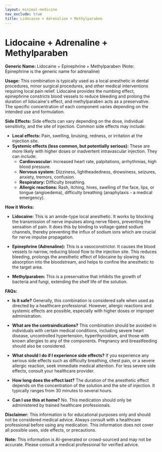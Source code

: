 ```yaml
---
layout: minimal-medicine
nav_exclude: true
title: Lidocaine + Adrenaline + Methylparaben
---
```


# Lidocaine + Adrenaline + Methylparaben

**Generic Name:** Lidocaine + Epinephrine + Methylparaben (Note: Epinephrine is the generic name for adrenaline)

**Usage:** This combination is typically used as a local anesthetic in dental procedures, minor surgical procedures, and other medical interventions requiring local pain relief. Lidocaine provides the numbing effect, epinephrine constricts blood vessels to reduce bleeding and prolong the duration of lidocaine's effect, and methylparaben acts as a preservative.  The specific concentration of each component varies depending on the intended use and formulation.

**Side Effects:**  Side effects can vary depending on the dose, individual sensitivity, and the site of injection. Common side effects may include:

* **Local effects:**  Pain, swelling, bruising, redness, or irritation at the injection site.
* **Systemic effects (less common, but potentially serious):** These are more likely with higher doses or inadvertent intravascular injection.  They can include:
    * **Cardiovascular:**  Increased heart rate, palpitations, arrhythmias, high blood pressure.
    * **Nervous system:** Dizziness, lightheadedness, drowsiness, seizures, anxiety, tremors, confusion.
    * **Respiratory:** Difficulty breathing.
    * **Allergic reactions:**  Rash, itching, hives, swelling of the face, lips, or tongue (angioedema), difficulty breathing (anaphylaxis - a medical emergency).

**How it Works:**

* **Lidocaine:**  This is an amide-type local anesthetic. It works by blocking the transmission of nerve impulses along nerve fibers, preventing the sensation of pain. It does this by binding to voltage-gated sodium channels, thereby preventing the influx of sodium ions which are crucial for nerve impulse propagation.

* **Epinephrine (Adrenaline):**  This is a vasoconstrictor. It causes the blood vessels to narrow, reducing blood flow to the injection site.  This reduces bleeding, prolongs the anesthetic effect of lidocaine by slowing its absorption into the bloodstream, and helps to confine the anesthetic to the target area.

* **Methylparaben:** This is a preservative that inhibits the growth of bacteria and fungi, extending the shelf life of the solution.

**FAQs:**

* **Is it safe?**  Generally, this combination is considered safe when used as directed by a healthcare professional. However, allergic reactions and systemic effects are possible, especially with higher doses or improper administration.

* **What are the contraindications?**  This combination should be avoided in individuals with certain medical conditions, including severe heart disease, uncontrolled hypertension, hyperthyroidism, and those with known allergies to any of the components.  Pregnancy and breastfeeding should also be considered.

* **What should I do if I experience side effects?**  If you experience any serious side effects such as difficulty breathing, chest pain, or a severe allergic reaction, seek immediate medical attention.  For less severe side effects, consult your healthcare provider.

* **How long does the effect last?** The duration of the anesthetic effect depends on the concentration of the solution and the site of injection. It typically ranges from 30 minutes to several hours.

* **Can I use this at home?** No. This medication should only be administered by trained healthcare professionals.


**Disclaimer:** This information is for educational purposes only and should not be considered medical advice.  Always consult with a healthcare professional before using any medication.  This information does not cover all possible uses, side effects, or precautions.


**Note:** This information is AI-generated or crowd-sourced and may not be accurate. Please consult a medical professional for verified advice.